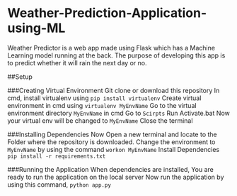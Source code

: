 # Weather-Prediction-Application-using-ML
Weather Predictor is a web app made using Flask which has a Machine Learning model running at the back. The purpose of developing this app is to predict whether it will rain the next day or no.

##Setup 

###Creating Virtual Environment
Git clone or download this repository
In cmd, install virtualenv using `pip install virtualenv`
Create virtual environment in cmd using `virtualenv MyEnvName`
Go to the virtual environment directory `MyEnvName` in cmd
Go to `Scirpts`
Run Activate.bat
Now your virtual env will be changed to `MyEnvName`
Close the terminal

###Installing Dependencies
Now Open a new terminal and locate to the Folder where the repository is downloaded.
Change the environment to `MyEnvName` by using the command
`workon MyEnvName`
Install Dependencies 
`pip install -r requirements.txt`

###Running the Application
When dependencies are installed, You are ready to run the application on the local server
Now run the application by using this command,
`python app.py`
